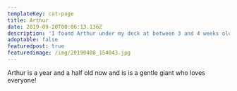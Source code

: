 ```yaml
---
templateKey: cat-page
title: Arthur
date: 2019-09-20T00:06:13.136Z
description: 'I found Arthur under my deck at between 3 and 4 weeks old! '
adoptable: false
featuredpost: true
featuredimage: /img/20190408_154043.jpg
---
```

Arthur is a year and a half old now and is is a gentle giant who loves everyone!
